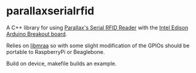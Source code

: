# parallaxserialrfid

A C++ library for using [Parallax's Serial RFID Reader](https://www.parallax.com/product/28140) with the [Intel Edison Arduino Breakout board](https://software.intel.com/en-us/iot/hardware/edison/documentation).  

Relies on [libmraa](https://github.com/intel-iot-devkit/mraa) so with some slight modification of the GPIOs should be portable to RaspberryPi or Beaglebone.

Build on device, makefile builds an example.
